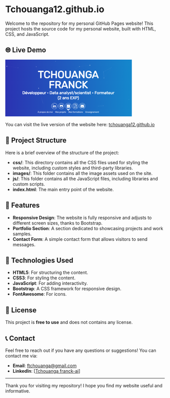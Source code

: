 # Tchouanga12.github.io

Welcome to the repository for my personal GitHub Pages website! This project hosts the source code for my personal website, built with HTML, CSS, and JavaScript.

## 🌐 Live Demo

<img src="assets/img/portfolio_intro.png" alt="Sample Image" width="400"/>

You can visit the live version of the website here: [tchouanga12.github.io](https://tchouanga12.github.io/)

## 📂 Project Structure

Here is a brief overview of the structure of the project:


- **css/**: This directory contains all the CSS files used for styling the website, including custom styles and third-party libraries.
- **images/**: This folder contains all the image assets used on the site.
- **js/**: This folder contains all the JavaScript files, including libraries and custom scripts.
- **index.html**: The main entry point of the website.

## 🚀 Features

- **Responsive Design**: The website is fully responsive and adjusts to different screen sizes, thanks to Bootstrap.
- **Portfolio Section**: A section dedicated to showcasing projects and work samples.
- **Contact Form**: A simple contact form that allows visitors to send messages.

## 🔧 Technologies Used

- **HTML5**: For structuring the content.
- **CSS3**: For styling the content.
- **JavaScript**: For adding interactivity.
- **Bootstrap**: A CSS framework for responsive design.
- **FontAwesome**: For icons.

## 📄 License

This project is **free to use** and does not contains any license.

## 📞 Contact

Feel free to reach out if you have any questions or suggestions! You can contact me via:

- **Email**: [ftchouanga@gmail.com](mailto:ftchouanga@gmail.com)
- **LinkedIn**: [[Tchouanga franck-ai](https://www.linkedin.com/in/tchouanga-franck-ai/)]

---

Thank you for visiting my repository! I hope you find my website useful and informative.



